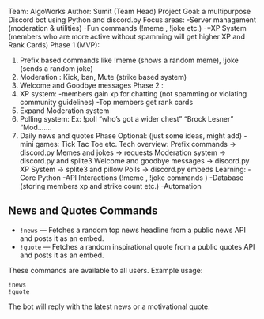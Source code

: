 Team: AlgoWorks
Author: Sumit (Team Head)
Project Goal: a multipurpose Discord bot using Python and discord.py
Focus areas:
-Server management (moderation & utilities)
-Fun commands (!meme , !joke etc.)
-*XP System (members who are more active without spamming will get higher XP and
Rank Cards)
Phase 1 (MVP):
1. Prefix based commands like !meme (shows a random meme), !joke (sends a random
joke)
2. Moderation : Kick, ban, Mute (strike based system)
3. Welcome and Goodbye messages
Phase 2 :
1. XP system:
-members gain xp for chatting (not spamming or violating community guidelines)
-Top members get rank cards
2. Expand Moderation system
3. Polling system:
Ex: !poll “who’s got a wider chest” “Brock Lesner” “Mod…….
4. Daily news and quotes
Phase Optional: (just some ideas, might add)
-mini games: Tick Tac Toe etc.
Tech overview:
Prefix commands -> discord.py
Memes and jokes -> requests
Moderation system -> discord.py and splite3
Welcome and goodbye messages -> discord.py
XP System -> splite3 and pillow
Polls -> discord.py embeds
Learning:
-Core Python
-API Interactions (!meme , !joke commands )
-Database (storing members xp and strike count etc.)
-Automation

## News and Quotes Commands

- `!news` — Fetches a random top news headline from a public news API and posts it as an embed.
- `!quote` — Fetches a random inspirational quote from a public quotes API and posts it as an embed.

These commands are available to all users. Example usage:

```
!news
!quote
```

The bot will reply with the latest news or a motivational quote.
